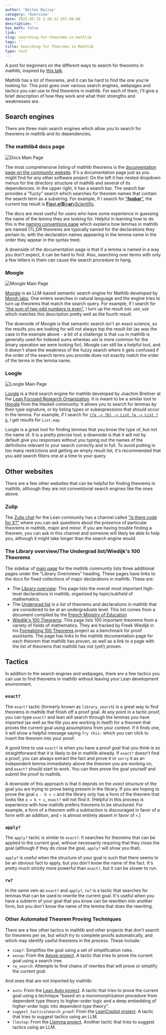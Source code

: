 ```yaml
---
author: 'Bolton Bailey'
category: 'Overview'
date: 2025-05-15 1:26:31 UTC-08:00
description: ''
has_math: false
link: ''
slug: searching-for-theorems-in-mathlib
tags: ''
title: Searching for Theorems in Mathlib
type: text
---
```

A post for beginners on the different ways to search for theorems in mathlib, inspired by [this talk](https://www.youtube.com/watch?v=UJrYKR01QwU).

<!-- TEASER_END -->

Mathlib has a lot of theorems, and it can be hard to find the one you're looking for. This post goes over various search engines, webpages and tactics you can use to find theorems in mathlib. For each of them, I'll give a brief description of how they work and what their strengths and weaknesses are.

## Search engines

There are three main search engines which allow you to search for theorems in mathlib and its dependencies.

### The mathlib4 docs page

![Docs Main Page](/images/documentation-screenshot.png)

The most comprehensive listing of mathlib theorems is the [documentation page on the community website](https://leanprover-community.github.io/mathlib4_docs/). It's a documentation page just as you might find for any other software project: On the left it has nested dropdown menus for the directory structure of mathlib and several of its dependencies. In the upper right, it has a search bar. The search bar provides a "fuzzy" search which searches for theorem names that contain the search term as a substring. For example, if I search for ["**foobar**"](https://leanprover-community.github.io/mathlib4_docs/search.html?sitesearch=https%3A%2F%2Fleanprover-community.github.io%2Fmathlib4_docs&q=foobar), the current top result is [**F**l**o**at.**o**f**B**in**ar**yScientific](https://leanprover-community.github.io/mathlib4_docs/Init/Data/OfScientific.html#Float.ofBinaryScientific).

The docs are most useful for users who have some experience in guessing the name of the lemma they are looking for. Helpful in learning how to do this is the [naming conventions page](https://leanprover-community.github.io/contribute/naming.html) which explains how lemmas in mathlib are named (TL;DR theorems are typically named for the declarations they pertain to, with the declaration names appearing in the lemma name in the order they appear in the syntax tree).

A downside of the documentation page is that if a lemma is named in a way you don't expect, it can be hard to find. Also, searching over terms with only a few letters in them can cause the search procedure to hang.

<!-- Note, it would be nice to credit the main developer of the docs page, if there is one. -->

### Moogle

![Moogle Main Page](/images/moogle-screenshot.png)

[Moogle](https://www.moogle.ai/) is an LLM-based semantic search engine for Mathlib developed by [Morph labs](https://morph.so/). One enters searches in natural language and the engine tries to turn up theorems that match the search query. For example, if I search for ["the sum of two odd numbers is even"](https://www.moogle.ai/search/raw?q=the%20sum%20of%20two%20odd%20numbers%20is%20even), I turn up the result `Odd.add_odd` which matches this description pretty well as the fourth result.

The downside of Moogle is that semantic search isn't an exact science, so the results you are looking for will not always top the result list (as was the case in the example above - a bit of a challenge is that `sum` in mathlib is generally used for indexed sums whereas `add` is more common for the binary operation we were looking for). Moogle can still be a helpful tool, and it doesn't share the weakness of the fuzzy search where it gets confused if the order of the search terms you provide does not exactly match the order of the terms in the lemma name.

### Loogle

![Loogle Main Page](/images/loogle-screenshot.png)

[Loogle](https://loogle.lean-lang.org/) is a third search engine for mathlib developed by Joachim Breitner at the [Lean Focused Research Organization](https://lean-fro.org/). It is meant to be a similar tool to [Hoogle](https://hoogle.haskell.org/) from the Haskell community: It allows you to search for lemmas by their type signature, or by listing types or subexpressions that should occur in the lemma. For example, if I search for [`(?a -> ?b) -> List ?a -> List ?b`](https://loogle.lean-lang.org/?q=(?a%20-%3E%20?b)%20-%3E%20List%20?a%20-%3E%20List%20?b), I get results for `List.map`. 

Loogle is a great tool for finding lemmas that you know the type of, but not the name of. It is a pretty precise tool; a downside is that it will not by default give you responses without you typing out the names of the definitions relevant to your search correctly and in full. To avoid putting in too many restrictions and getting an empty result list, it's recommended that you add search filters one at a time to your query.

## Other websites

There are a few other websites that can be helpful for finding theorems in mathlib, although they are not conventional search engines like the ones above.

### Zulip

The [Zulip chat](https://leanprover.zulipchat.com/) for the Lean community has a channel called ["Is there code for X?"](https://leanprover.zulipchat.com/#narrow/stream/217875-Is-there-code-for-X.3F) where you can ask questions about the presence of particular theorems in mathlib, major and minor. If you are having trouble finding a theorem, you can ask in this channel and someone will likely be able to help you, although it might take longer than the search engine would.

### The Library overview/The Undergrad list/Wiedijk's 100 Theorems

The sidebar of [main page](https://leanprover-community.github.io/index.html) for the mathlib community lists three additional pages under the "Library Overiviews" heading. These pages have links to the docs for fixed collections of major declarations in mathlib. These are:

* The [Library overview](https://leanprover-community.github.io/mathlib-overview.html): This page lists the overall most important high-level declarations in mathlib, organized by topic/subfield of mathematics.
* The [Undergrad list](https://leanprover-community.github.io/undergrad/) is a list of theorems and declarations in mathlib that are considered to be at an undergraduate level. This list comes from a document compiled by the [French Ministry of Education](https://media.devenirenseignant.gouv.fr/file/agreg_externe/59/7/p2020_agreg_ext_maths_1107597.pdf)
* [Wiedijk's 100 Theorems](https://leanprover-community.github.io/100.html): This page lists 100 important theorems from a variety of fields of mathematics. They are tracked by Freek Wiedijk in his [Formalizing 100 Theorems](https://www.cs.ru.nl/~freek/100/) project as a benchmark for proof assistants. The page has links to the mathlib documentation page for each theorem that mathlib has proven, as well as a link to a page with the list of theorems that mathlib has not (yet!) proven.

## Tactics

In addition to the search engines and webpages, there are a few tactics you can use to find theorems in mathlib without leaving your Lean development environment.

### `exact?`

The `exact?` tactic (formerly known as `library_search`) is a great way to find theorems in mathlib that finish off a proof goal. At any point in a tactic proof, you can type `exact?` and lean will search through the lemmas you have imported (as well as the file you are working in itself) for a theorem that proves the current goal using assumptions from your context. If it finds one, it will show a helpful message saying `Try this:` which you can click to insert the theorem into your proof.

A good time to use `exact?` is when you have a proof goal that you think is so straightforward that it is likely to be in mathlib already. If `exact?` doesn't find a proof, you can always extract the fact and prove it or `sorry` it as an independent lemma immediately above the theorem you are working on, and `exact?` should start to work. You can then prove the goal yourself and submit the proof to mathlib.

A downside of this approach is that it depnds on the *exact* structure of the goal you are trying to prove being present in the library. If you are hoping to prove the goal `a - b = c` and the library only has a form of the theorem that looks like `a = b + c`, `exact?` will not find it. (Helpful in this process is experience with how mathlib prefers theorems to be structured. For example, a form of a theorem with a subtraction is discouraged in favor of a form with an addition, and `>` is almost entirely absent in favor of `<`.)

### `apply?`

The `apply?` tactic is similar to `exact?`. It searches for theorems that can be applied to the current goal, without necessarily requiring that they close the goal (although if they do close the goal, `apply?` will show you that).

`apply?` is useful when the structure of your goal is such that there seems to be an obvious fact to apply, but you don't know the name of the fact. It's pretty much strictly more powerful than `exact?`, but it can be slower to run.

### `rw?`

In the same vein as `exact?` and `apply?`, `rw?` is a tactic that searches for lemmas that can be used to rewrite the current goal. It's useful when you have a subterm of your goal that you know can be rewritten into another form, but you don't know the name of the lemma that does the rewriting.

### Other Automated Theorem Proving Techniques

There are a few other tactics in mathlib and other projects that don't search for theorems per se, but which try to complete proofs automatically, and which may identify useful theorems in the process. These include:

* `simp?`: Simplifies the goal using a set of simplification rules.
* `aesop`: From the [Aesop project](https://github.com/leanprover-community/aesop). A tactic that tries to prove the current goal using a search tree.
* `rw_search`: Attempts to find chains of rewrites that will prove or simplify the current goal.

And ones that are not imported by mathlib:

* `auto`: From the [Lean Auto project](https://github.com/leanprover-community/lean-auto). A tactic that tries to prove the current goal using a technique "based on a monomorphization procedure from dependent type theory to higher-order logic and a deep embedding of higher-order logic into dependent type theory".
* `suggest_tactics`/`search_proof`: From the [LeanCopilot project](https://github.com/lean-dojo/LeanCopilot). A tactic that tries to suggest tactics using an LLM.
* `llmstep`: From the [Llemma project](https://github.com/wellecks/llmstep). Another tactic that tries to suggest tactics using an LLM.
